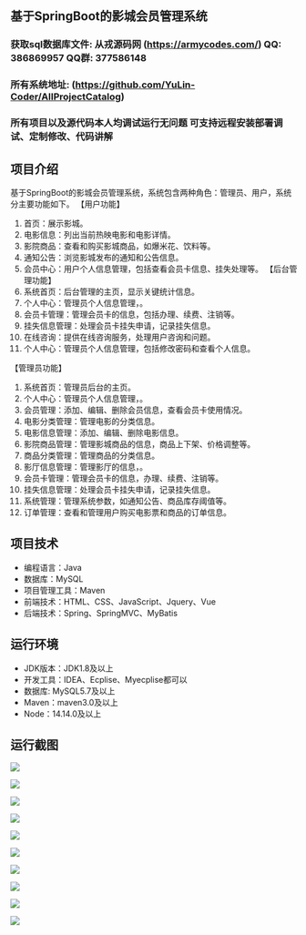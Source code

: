 ## 基于SpringBoot的影城会员管理系统

###  获取sql数据库文件: 从戎源码网 (https://armycodes.com/) QQ: 386869957 QQ群: 377586148
###  所有系统地址: (https://github.com/YuLin-Coder/AllProjectCatalog) 
###  所有项目以及源代码本人均调试运行无问题 可支持远程安装部署调试、定制修改、代码讲解

## 项目介绍
基于SpringBoot的影城会员管理系统，系统包含两种角色：管理员、用户，系统分主要功能如下。
【用户功能】
1. 首页：展示影城。
2. 电影信息：列出当前热映电影和电影详情。
3. 影院商品：查看和购买影城商品，如爆米花、饮料等。
4. 通知公告：浏览影城发布的通知和公告信息。
5. 会员中心：用户个人信息管理，包括查看会员卡信息、挂失处理等。
【后台管理功能】
1. 系统首页：后台管理的主页，显示关键统计信息。
2. 个人中心：管理员个人信息管理，。
3. 会员卡管理：管理会员卡的信息，包括办理、续费、注销等。
4. 挂失信息管理：处理会员卡挂失申请，记录挂失信息。
5. 在线咨询：提供在线咨询服务，处理用户咨询和问题。
6. 个人中心：管理员个人信息管理，包括修改密码和查看个人信息。

【管理员功能】
1. 系统首页：管理员后台的主页。
2. 个人中心：管理员个人信息管理，。
3. 会员管理：添加、编辑、删除会员信息，查看会员卡使用情况。
4. 电影分类管理：管理电影的分类信息。
5. 电影信息管理：添加、编辑、删除电影信息。
6. 影院商品管理：管理影城商品的信息，商品上下架、价格调整等。
7. 商品分类管理：管理商品的分类信息。
8. 影厅信息管理：管理影厅的信息，。
9. 会员卡管理：管理会员卡的信息，办理、续费、注销等。
10. 挂失信息管理：处理会员卡挂失申请，记录挂失信息。
11. 系统管理：管理系统参数，如通知公告、商品库存阈值等。
12. 订单管理：查看和管理用户购买电影票和商品的订单信息。

## 项目技术
- 编程语言：Java
- 数据库：MySQL
- 项目管理工具：Maven
- 前端技术：HTML、CSS、JavaScript、Jquery、Vue
- 后端技术：Spring、SpringMVC、MyBatis

## 运行环境
- JDK版本：JDK1.8及以上
- 开发工具：IDEA、Ecplise、Myecplise都可以
- 数据库: MySQL5.7及以上
- Maven：maven3.0及以上
- Node：14.14.0及以上

## 运行截图
![](screenshot/1.png)

![](screenshot/2.png)

![](screenshot/3.png)

![](screenshot/4.png)

![](screenshot/5.png)

![](screenshot/6.png)

![](screenshot/7.png)

![](screenshot/8.png)

![](screenshot/9.png)

![](screenshot/10.png)